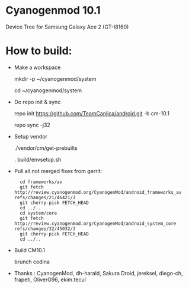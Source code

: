 Cyanogenmod 10.1
=============================
Device Tree for Samsung Galaxy Ace 2
(GT-I8160)

How to build:
=============

- Make a workspace

  mkdir -p ~/cyanogenmod/system
  
  cd ~/cyanogenmod/system
  
- Do repo init & sync

  repo init https://github.com/TeamCanjica/android.git -b cm-10.1
  
  repo sync -j32

- Setup vendor
  
  ./vendor/cm/get-prebuilts
  
  . build/envsetup.sh

- Pull all not merged fixes from gerrit:
  
        cd frameworks/av
        git fetch http://review.cyanogenmod.org/CyanogenMod/android_frameworks_av refs/changes/21/46421/3
        git cherry-pick FETCH_HEAD
        cd ../..
        cd system/core
        git fetch http://review.cyanogenmod.org/CyanogenMod/android_system_core refs/changes/32/45032/3
        git cherry-pick FETCH_HEAD
        cd ../..

- Build CM10.1
  
  brunch codina


- Thanks : CyanogenMod, dh-harald, Sakura Droid, jereksel, diego-ch, frapeti, OliverG96, ekim.tecul
